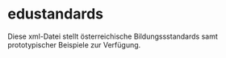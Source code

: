 edustandards
============

Diese xml-Datei stellt österreichische Bildungssstandards samt prototypischer Beispiele zur Verfügung.
